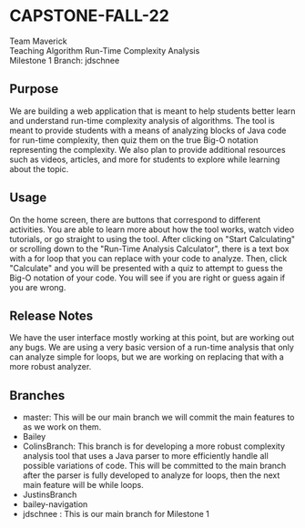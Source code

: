 # CAPSTONE-FALL-22
 Team Maverick <br />
 Teaching Algorithm Run-Time Complexity Analysis <br />
 Milestone 1 Branch: jdschnee <br />

## Purpose
We are building a web application that is meant to help students better learn and understand run-time complexity analysis of algorithms. The tool is meant to provide students with a means of analyzing blocks of Java code for run-time complexity, then quiz them on the true Big-O notation representing the complexity. We also plan to provide additional resources such as videos, articles, and more for  students to explore while learning about the topic.
## Usage
On the home screen, there are buttons that correspond to different activities. You are able to learn more about how the tool works, watch video tutorials, or go straight to using the tool. After clicking on "Start Calculating" or scrolling down to the "Run-Time Analysis Calculator", there is a text box with a for loop that you can replace with your code to analyze. Then, click "Calculate" and you will be presented with a quiz to attempt to guess the Big-O notation of your code. You will see if you are right or guess again if you are wrong.
## Release Notes
We have the user interface mostly working at this point, but are working out any bugs. We are using a very basic version of a run-time analysis that only can analyze simple for loops, but we are working on replacing that with a more robust analyzer. 
## Branches
- master: This will be our main branch we will commit the main features to as
we work on them.
- Bailey
- ColinsBranch: This branch is for developing a more robust complexity analysis tool that uses a Java parser to more efficiently handle all possible variations of code. This will be committed to the main branch after the parser is fully developed to analyze for loops, then the next main feature will be while loops.
- JustinsBranch
- bailey-navigation
- jdschnee : This is our main branch for Milestone 1




